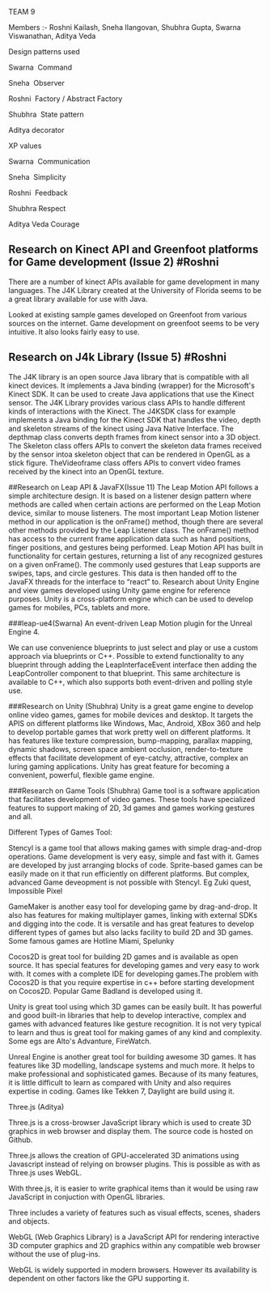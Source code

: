 
TEAM 9

Members :-  Roshni Kailash,
            Sneha Ilangovan,
            Shubhra Gupta,
            Swarna Viswanathan,
            Aditya Veda
            
            
Design patterns used

Swarna ­ Command 

Sneha ­ Observer

Roshni ­ Factory / Abstract Factory

Shubhra ­ State pattern

Aditya­  decorator



XP values

Swarna ­ Communication

Sneha ­ Simplicity

Roshni ­ Feedback

Shubhra­ Respect

Aditya Veda­ Courage



## Research on Kinect API and Greenfoot platforms for Game development (Issue 2) #Roshni
There are a number of kinect APIs available for game development in many languages.
The J4K Library created at the University of Florida seems to be a great library available
for use with Java.

Looked at existing sample games developed on Greenfoot from various sources on the internet. 
Game development on greenfoot seems to be very intuitive. It also looks fairly easy to use.

## Research on J4k Library (Issue 5) #Roshni
The J4K library is an open source Java library that is compatible with all kinect devices. 
It implements a Java binding (wrapper) for the Microsoft's Kinect SDK. It can be used to 
create Java applications that use the Kinect sensor. The J4K Library provides various class 
APIs to handle different kinds of interactions with the Kinect. The J4KSDK class for example 
implements a Java binding for the Kinect SDK that handles the video, depth and skeleton streams 
of the kinect using Java Native Interface. The depthmap class converts depth frames from kinect 
sensor into a 3D object. The Skeleton class offers APIs to convert the skeleton data frames 
received by the sensor intoa skeleton object that can be rendered in OpenGL as a stick figure. 
TheVideoframe class offers APIs to convert video frames received by the kinect into an OpenGL texture.  

##Research on Leap API & JavaFX(Issue 11)
The Leap Motion API follows a simple architecture design. It is based on a listener
design pattern where methods are called when certain actions are performed on the Leap Motion
device, similar to mouse listeners. The most important Leap Motion listener method in our
application is the onFrame() method, though there are several other methods provided by the
Leap Listener class. The onFrame() method has access to the current frame application data such
as hand positions, finger positions, and gestures being performed. Leap Motion API has built in
functionality for certain gestures, returning a list of any recognized gestures on a given
onFrame(). The commonly used gestures that Leap supports are swipes, taps, and circle gestures.
This data is then handed off to the JavaFX threads for the interface to “react” to.
Research about Unity Engine and view games developed using Unity game engine for reference purposes.
Unity is a cross-platform engine which can be used to develop games for mobiles, PCs, tablets and more.


###leap-ue4(Swarna)
An event-driven Leap Motion plugin for the Unreal Engine 4.

We can use convenience blueprints to just select and play or use a custom approach via blueprints or C++.
Possible to extend functionality to any blueprint through adding the LeapInterfaceEvent interface then adding the LeapController component to that blueprint. This same architecture is available to C++, which also supports both event-driven and polling style use.

###Research on Unity (Shubhra)
Unity is a great game engine to develop online video games, games for mobile devices and desktop. It targets the APIS on different platforms like Windows, Mac, Android, XBox 360 and help to develop portable games that work pretty well on different platforms. It has features like texture compression, bump-mapping, parallax mapping, dynamic shadows, screen space ambient occlusion, render-to-texture effects that facilitate development of eye-catchy, attractive, complex an luring gaming applications. Unity has great feature for becoming a convenient, powerful, flexible game engine.  

###Research on Game Tools (Shubhra)
Game tool is a software application that facilitates development of video games. These tools have specialized features to support making of 2D, 3d games and games working gestures and all.

Different Types of Games Tool:

Stencyl is a game tool that allows making games with simple drag-and-drop operations. Game development is very easy, simple and fast with it. Games are developed by just arranging blocks of code. Sprite-based games can be easily made on it that run efficiently on different platforms. But complex, advanced Game deveopment is not possible with Stencyl. Eg Zuki quest, Impossible Pixel

GameMaker is another easy tool for developing game by drag-and-drop. It also has features for making multiplayer games, linking with external SDKs and digging into the code. It is versatile and has great features to develop different types of games but also lacks facility to build 2D and 3D games. Some famous games are Hotline Miami, Spelunky

Cocos2D is great tool for building 2D games and is available as open source. It has special features for developing games and very easy to work with. It comes with a complete IDE for developing games.The problem with Cocos2D is that you require expertise in c++ before starting development on Cocos2D. Popular Game Badland is developed using it.

Unity is great tool using which 3D games can be easily built. It has powerful and good built-in libraries that help to develop interactive, complex and games with advanced features like gesture recognition. It is not very typical to learn and thus is great tool for making games of any kind and complexity. Some egs are Alto's Advanture, FireWatch.

Unreal Engine is another great tool for building awesome 3D games. It has features like 3D modelling, landscape systems and much more. It helps to make professional and sophisticated games. Because of its many features, it is little difficult to learn as compared with Unity and also requires expertise in coding. Games like Tekken 7, Daylight are build using it.


Three.js (Aditya)

Three.js is a cross-browser JavaScript library which is used to create 3D graphics in web browser and display them. The source code is hosted on Github.

Three.js allows the creation of GPU-accelerated 3D animations using Javascript instead of relying on browser plugins. This is possible as with as Three.js uses WebGL.

With three.js, it is easier to write graphical items than it would be using raw JavaScript in conjuction with OpenGL libraries.

Three includes a variety of features such as visual effects, scenes, shaders and objects.

WebGL (Web Graphics Library) is a JavaScript API for rendering interactive 3D computer graphics and 2D graphics within any compatible web browser without the use of plug-ins.

WebGL is widely supported in modern browsers. However its availability is dependent on other factors like the GPU supporting it. 
